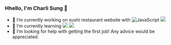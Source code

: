 ### Hhello, I'm Charli Sung 👋

- 🔭 I’m currently working on sushi restaurant website with <img alt="JavaScript" src="https://img.shields.io/badge/javascript%20-%23323330.svg?&style=for-the-badge&logo=javascript&logoColor=%23F7DF1E"/> <img src="https://img.shields.io/badge/react%20-%2320232a.svg?&style=for-the-badge&logo=react&logoColor=%2361DAFB"/>
- 🌱 I’m currently learning <img src="https://img.shields.io/badge/redux%20-%23593d88.svg?&style=for-the-badge&logo=redux&logoColor=white"/> <img src="https://img.shields.io/badge/firebase%20-%23039BE5.svg?&style=for-the-badge&logo=firebase"/>
- 🤔 I’m looking for help with getting the first job! Any advice would be appreciated.
